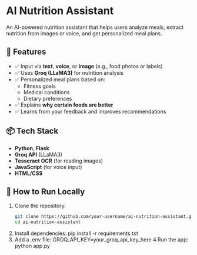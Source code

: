 #  AI Nutrition Assistant

An AI-powered nutrition assistant that helps users analyze meals, extract nutrition from images or voice, and get personalized meal plans.

## 🌟 Features

- ✅ Input via **text**, **voice**, or **image** (e.g., food photos or labels)
- ✅ Uses **Groq (LLaMA3)** for nutrition analysis
- ✅ Personalized meal plans based on:
  - Fitness goals
  - Medical conditions
  - Dietary preferences
- ✅ Explains **why certain foods are better**
- ✅ Learns from your feedback and improves recommendations

## 📦 Tech Stack

- **Python**, **Flask**
- **Groq API** (LLaMA3)
- **Tesseract OCR** (for reading images)
- **JavaScript** (for voice input)
- **HTML/CSS**

## 🚀 How to Run Locally

1. Clone the repository:
   ```bash
   git clone https://github.com/your-username/ai-nutrition-assistant.git
   cd ai-nutrition-assistant
2. Install dependencies:
     pip install -r requirements.txt
3. Add a .env file:
     GROQ_API_KEY=your_groq_api_key_here
4.Run the app:
    python app.py
